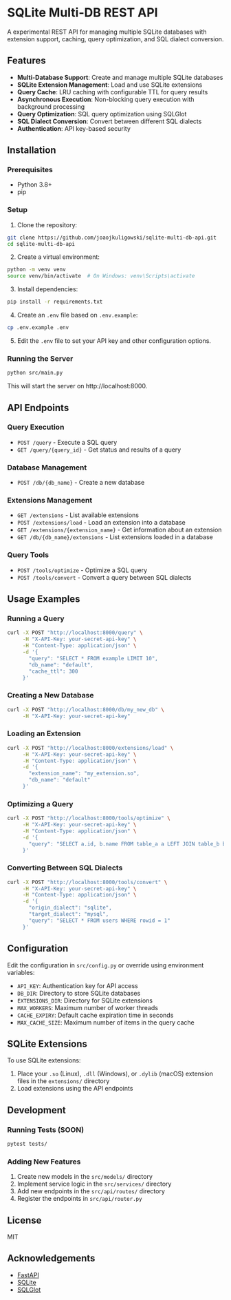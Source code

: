 # SQLite Multi-DB REST API

A experimental REST API for managing multiple SQLite databases with extension support, caching, query optimization, and SQL dialect conversion. 

## Features

- **Multi-Database Support**: Create and manage multiple SQLite databases
- **SQLite Extension Management**: Load and use SQLite extensions
- **Query Cache**: LRU caching with configurable TTL for query results
- **Asynchronous Execution**: Non-blocking query execution with background processing
- **Query Optimization**: SQL query optimization using SQLGlot
- **SQL Dialect Conversion**: Convert between different SQL dialects
- **Authentication**: API key-based security

## Installation

### Prerequisites

- Python 3.8+
- pip

### Setup

1. Clone the repository:
```bash
git clone https://github.com/joaojkuligowski/sqlite-multi-db-api.git
cd sqlite-multi-db-api
```

2. Create a virtual environment:
```bash
python -m venv venv
source venv/bin/activate  # On Windows: venv\Scripts\activate
```

3. Install dependencies:
```bash
pip install -r requirements.txt
```

4. Create an `.env` file based on `.env.example`:
```bash
cp .env.example .env
```

5. Edit the `.env` file to set your API key and other configuration options.

### Running the Server

```bash
python src/main.py
```

This will start the server on http://localhost:8000.

## API Endpoints

### Query Execution

- `POST /query` - Execute a SQL query
- `GET /query/{query_id}` - Get status and results of a query

### Database Management

- `POST /db/{db_name}` - Create a new database

### Extensions Management

- `GET /extensions` - List available extensions
- `POST /extensions/load` - Load an extension into a database
- `GET /extensions/{extension_name}` - Get information about an extension
- `GET /db/{db_name}/extensions` - List extensions loaded in a database

### Query Tools

- `POST /tools/optimize` - Optimize a SQL query
- `POST /tools/convert` - Convert a query between SQL dialects

## Usage Examples

### Running a Query

```bash
curl -X POST "http://localhost:8000/query" \
     -H "X-API-Key: your-secret-api-key" \
     -H "Content-Type: application/json" \
     -d '{
       "query": "SELECT * FROM example LIMIT 10",
       "db_name": "default",
       "cache_ttl": 300
     }'
```

### Creating a New Database

```bash
curl -X POST "http://localhost:8000/db/my_new_db" \
     -H "X-API-Key: your-secret-api-key"
```

### Loading an Extension

```bash
curl -X POST "http://localhost:8000/extensions/load" \
     -H "X-API-Key: your-secret-api-key" \
     -H "Content-Type: application/json" \
     -d '{
       "extension_name": "my_extension.so",
       "db_name": "default"
     }'
```

### Optimizing a Query

```bash
curl -X POST "http://localhost:8000/tools/optimize" \
     -H "X-API-Key: your-secret-api-key" \
     -H "Content-Type: application/json" \
     -d '{
       "query": "SELECT a.id, b.name FROM table_a a LEFT JOIN table_b b ON a.id = b.id WHERE a.value > 10"
     }'
```

### Converting Between SQL Dialects

```bash
curl -X POST "http://localhost:8000/tools/convert" \
     -H "X-API-Key: your-secret-api-key" \
     -H "Content-Type: application/json" \
     -d '{
       "origin_dialect": "sqlite",
       "target_dialect": "mysql",
       "query": "SELECT * FROM users WHERE rowid = 1"
     }'
```

## Configuration

Edit the configuration in `src/config.py` or override using environment variables:

- `API_KEY`: Authentication key for API access
- `DB_DIR`: Directory to store SQLite databases
- `EXTENSIONS_DIR`: Directory for SQLite extensions
- `MAX_WORKERS`: Maximum number of worker threads
- `CACHE_EXPIRY`: Default cache expiration time in seconds
- `MAX_CACHE_SIZE`: Maximum number of items in the query cache

## SQLite Extensions

To use SQLite extensions:

1. Place your `.so` (Linux), `.dll` (Windows), or `.dylib` (macOS) extension files in the `extensions/` directory
2. Load extensions using the API endpoints

## Development

### Running Tests (SOON)

```bash
pytest tests/
```

### Adding New Features

1. Create new models in the `src/models/` directory
2. Implement service logic in the `src/services/` directory
3. Add new endpoints in the `src/api/routes/` directory
4. Register the endpoints in `src/api/router.py`

## License

MIT

## Acknowledgements

- [FastAPI](https://fastapi.tiangolo.com/)
- [SQLite](https://www.sqlite.org/)
- [SQLGlot](https://github.com/tobymao/sqlglot)